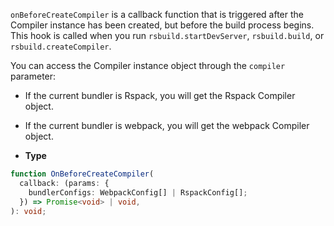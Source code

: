 `onBeforeCreateCompiler` is a callback function that is triggered after the Compiler instance has been created, but before the build process begins. This hook is called when you run `rsbuild.startDevServer`, `rsbuild.build`, or `rsbuild.createCompiler`.

You can access the Compiler instance object through the `compiler` parameter:

- If the current bundler is Rspack, you will get the Rspack Compiler object.
- If the current bundler is webpack, you will get the webpack Compiler object.

- **Type**

```ts
function OnBeforeCreateCompiler(
  callback: (params: {
    bundlerConfigs: WebpackConfig[] | RspackConfig[];
  }) => Promise<void> | void,
): void;
```
